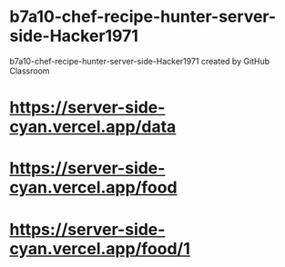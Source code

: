 # b7a10-chef-recipe-hunter-server-side-Hacker1971
b7a10-chef-recipe-hunter-server-side-Hacker1971 created by GitHub Classroom
# https://server-side-cyan.vercel.app/data
# https://server-side-cyan.vercel.app/food
# https://server-side-cyan.vercel.app/food/1
